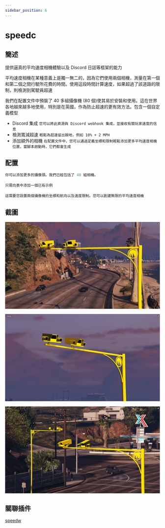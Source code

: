 ```yaml
---
sidebar_position: 6
---
```


# speedc

## 簡述

提供逼真的平均速度相機體驗以及 Discord  日誌等框架的能力

平均速度相機在某種意義上是獨一無二的，因為它們使用兩個相機，測量在第一個和第二個之間行駛所花費的時間。使用這段時間計算速度，如果超過了該道路的限制，則檢測到駕駛員超速

我們在配置文件中預裝了 40 多組攝像機 (80 個)使其易於安裝和使用。這在世界各地越來越多地使用，特別是在英國，作為防止超速的更有效方法。包含一個自定義模型

- Discord 集成 ```您可以將此資源與 Discord webhook 集成，並接收有關玩家速度的信息```
- 檢測寬減超速 ```輕鬆為超速留出餘地，例如 10% + 2 MPH```
- 添加額外的相機 ```在配置文件中，您可以通過定義坐標和限制輕鬆添加更多平均速度相機位置，當腳本啟動時，它們都會生成```

## 配置

```jsx title="config_averagespeed.lua"
你可以添加更多的攝像頭。我們已經包括了 40 組相機。

只需向表中添加一個已有示例

這需要您設置兩個攝像機的坐標和航向以及速度限制。您可以創建無限的平均速度相機
```

## 截圖

![speedc1](img/speedc1.png)

![speedc2](img/speedc2.png)

![speedc3](img/speedc3.png)

## 關聯插件

[speedw](./speedw)